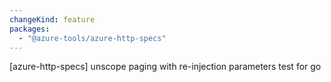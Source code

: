 ```yaml
---
changeKind: feature
packages:
  - "@azure-tools/azure-http-specs"
---
```


[azure-http-specs] unscope paging with re-injection parameters test for go
